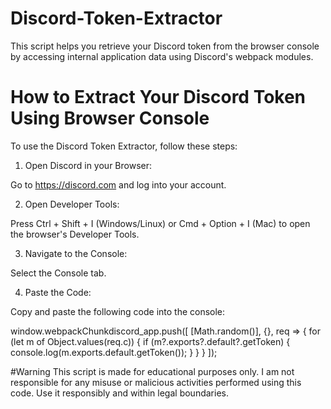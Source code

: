 # Discord-Token-Extractor
This script helps you retrieve your Discord token from the browser console by accessing internal application data using Discord's webpack modules.

# How to Extract Your Discord Token Using Browser Console
To use the Discord Token Extractor, follow these steps:

1. Open Discord in your Browser:

Go to https://discord.com and log into your account.



2. Open Developer Tools:

Press Ctrl + Shift + I (Windows/Linux) or Cmd + Option + I (Mac) to open the browser's Developer Tools.



3. Navigate to the Console:

Select the Console tab.



4. Paste the Code:

Copy and paste the following code into the console:

window.webpackChunkdiscord_app.push([
  [Math.random()],
  {},
  req => {
    for (let m of Object.values(req.c)) {
      if (m?.exports?.default?.getToken) {
        console.log(m.exports.default.getToken());
      }
    }
  }
]);

#Warning 
This script is made for educational purposes only. I am not responsible for any misuse or malicious activities performed using this code. Use it responsibly and within legal boundaries.
